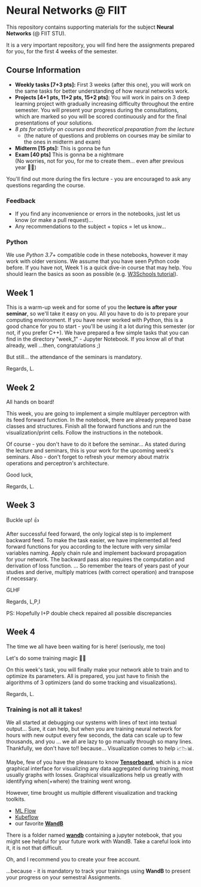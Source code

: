 # Neural Networks @ FIIT

This repository contains supporting materials for the subject __Neural Networks__ (@ FIIT STU).

It is a very important repository, you will find here the assignments prepared for you, for the first 4 weeks of the semester.

## Course Information
- __Weekly tasks [7+3 pts]:__ First 3 weeks (after this one), you will work on the same tasks for better understanding of how neural networks work.
- __Projects [4+1 pts, 11+2 pts, 15+2 pts]:__ You will work in pairs on 3 deep learning project with gradually increasing difficulty throughout the entire semester. You will present your progress during the consultations, which are marked so you will be scored continuously and for the final presentations of your solutions.
- _8 pts for activity on courses and theoretical preparation from the lecture_ 
  - (the nature of questions and problems on courses may be similar to the ones in midterm and exam)
- __Midterm [15 pts]:__ This is gonna be fun
- __Exam [40 pts]__ This is gonna be a nightmare \
(No worries, not for you, for me to create them... even after previous year 🤦‍♂️)

You'll find out more during the firs lecture - you are encouraged to ask any questions regarding the course.
### Feedback
- If you find any inconvenience or errors in the notebooks, just let us know (or make a pull request)...
- Any recommendations to the subject + topics = let us know...

### Python
We use _Python 3.7_+ compatible code in these notebooks, however it may work with older versions.
We assume that you have seen Python code before. If you have not, Week 1 is a quick dive-in course that may help.
You should learn the basics as soon as possible (e.g. [W3Schools tutorial](https://www.w3schools.com/python/default.asp)).

##  Week 1
This is a warm-up week and for some of you the __lecture is after your seminar__, so we'll take it easy on you. 
All you have to do is to prepare your computing environment. 
If you have never worked with Python, this is a good chance for you to start - you'll be using it a lot during this semester (or not, if you prefer C++).
We have prepared a few simple tasks that you can find in the directory "week_1" - Jupyter Notebook.
If you know all of that already, well ...then, congratulations ;)

But still... the attendance of the seminars is mandatory.

Regards, L.

## Week 2
All hands on board!

This week, you are going to implement a simple multilayer perceptron with its feed forward function.
In the notebook, there are already prepared base classes and structures. 
Finish all the forward functions and run the visualization/print cells.
Follow the instructions in the notebook.

Of course - you don't have to do it before the seminar... 
As stated during the lecture and seminars, this is your work for the upcoming week's seminars.
Also - don't forget to refresh your memory about matrix operations and perceptron's architecture.

Good luck,

Regards, L.

## Week 3
Buckle up! 👍

After successful feed forward, the only logical step is to implement backward feed.
To make the task easier, we have implemented all feed forward functions for you according to the lecture with very similar variables naming. 
Apply chain rule and implement backward propagation for your network. 
The backward pass also requires the computation and derivation of loss function. 
... So remember the tears of years past of your studies and derive, multiply matrices (with correct operation) and transpose if necessary.

GLHF

Regards, L,P,I

PS: Hopefully I+P double check repaired all possible discrepancies

## Week 4

The time we all have been waiting for is here! (seriously, me too)

Let's do some training magic 🧙‍♂️

On this week's task, you will finally make your network able to train and to optimize its parameters. All is prepared, you just have to finish the algorithms of 3 optimizers (and do some tracking and visualizations).

Regards, L.

### Training is not all it takes!
We all started at debugging our systems with lines of text into textual output... 
Sure, it can help, but when you are training neural network for hours with new output every few seconds, the data can scale up to few thousands, and you ... we all are lazy to go manually through so many lines.
Thankfully, we don't have to!! because... Visualization comes to help 📈📉📊.

Maybe, few of you have the pleasure to know [**Tensorboard**](https://www.tensorflow.org/tensorboard), 
which is a nice graphical interface for visualizing any data aggregated during training, most usually graphs with losses.
Graphical visualizations help us greatly with identifying when(+where) the training went wrong.

However, time brought us multiple different visualization and tracking toolkits. 
 - [ML Flow](https://mlflow.org/)
 - [Kubeflow](https://www.kubeflow.org/)
 - our favorite [**WandB**](https://wandb.ai/)

There is a folder named [__wandb__](https://github.com/vgg-fiit/neural_networks_at_fiit_2022/tree/main/wandb) containing a jupyter notebook, that you might see helpful for your future work with WandB. 
Take a careful look into it, it is not that difficult. 

Oh, and I recommend you to create your free account.

...because - it is mandatory to track your trainings using **WandB** to present your progress on your semestral Assignments.
